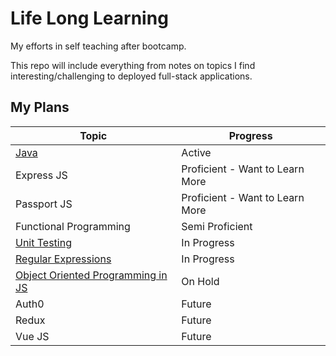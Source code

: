 # Life Long Learning

My efforts in self teaching after bootcamp.

This repo will include everything from notes on topics I find interesting/challenging to deployed full-stack applications.

## My Plans

| Topic                                               | Progress                        |
| --------------------------------------------------- | ------------------------------- |
| [Java](Java)                                        | Active                          |
| Express JS                                          | Proficient - Want to Learn More |
| Passport JS                                         | Proficient - Want to Learn More |
| Functional Programming                              | Semi Proficient                 |
| [Unit Testing](UnitTesting)                         | In Progress                     |
| [Regular Expressions](RegEx)                        | In Progress                     |
| [Object Oriented Programming in JS](ObjectOriented) | On Hold                         |
| Auth0                                               | Future                          |
| Redux                                               | Future                          |
| Vue JS                                              | Future                          |

<!-- Unit Testing
https://www.youtube.com/watch?v=Eu35xM76kKY&list=PL0zVEGEvSaeF_zoW9o66wa_UCNE3a7BEr

https://jestjs.io/docs/en/getting-started
-->

<!-- Contstructors back to basics OOP
    https://www.youtube.com/watch?v=rlLuL3jYLvA
    Bind and basics
    https://www.youtube.com/watch?v=GhbhD1HR5vk&list=PL0zVEGEvSaeHBZFy6Q8731rcwk0Gtuxub
-->

<!-- Binding
https://www.youtube.com/watch?v=PIkA60I0dKU&index=2&list=PL0zVEGEvSaeHBZFy6Q8731rcwk0Gtuxub
-->

<!-- Prototype
  https://www.youtube.com/watch?v=YkoelSTUy7A&list=PL0zVEGEvSaeHBZFy6Q8731rcwk0Gtuxub&index=3
-->
<!-- Java
 https://docs.oracle.com/javase/tutorial/index.html tutorial repo
 https://docs.oracle.com/javase/tutorial/getStarted/problems/index.html common errors
  -->
